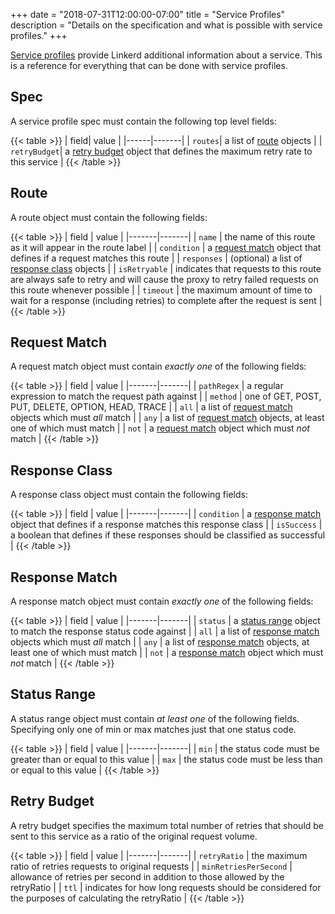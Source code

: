 +++
date = "2018-07-31T12:00:00-07:00"
title = "Service Profiles"
description = "Details on the specification and what is possible with service profiles."
+++

[Service profiles](/2/features/service-profiles/) provide Linkerd additional
information about a service. This is a reference for everything that can be done
with service profiles.

## Spec

A service profile spec must contain the following top level fields:

{{< table >}}
| field| value |
|------|-------|
| `routes`| a list of [route](#route) objects |
| `retryBudget`| a [retry budget](#retry-budget) object that defines the maximum retry rate to this service |
{{< /table >}}

## Route

A route object must contain the following fields:

{{< table >}}
| field | value |
|-------|-------|
| `name` | the name of this route as it will appear in the route label |
| `condition` | a [request match](#request-match) object that defines if a request matches this route |
| `responses` | (optional) a list of [response class](#response-class) objects |
| `isRetryable` | indicates that requests to this route are always safe to retry and will cause the proxy to retry failed requests on this route whenever possible |
| `timeout` | the maximum amount of time to wait for a response (including retries) to complete after the request is sent |
{{< /table >}}

## Request Match

A request match object must contain _exactly one_ of the following fields:

{{< table >}}
| field | value |
|-------|-------|
| `pathRegex` | a regular expression to match the request path against |
| `method` | one of GET, POST, PUT, DELETE, OPTION, HEAD, TRACE |
| `all` | a list of [request match](#request-match) objects which must _all_ match |
| `any` | a list of [request match](#request-match) objects, at least one of which must match |
| `not` | a [request match](#request-match) object which must _not_ match |
{{< /table >}}

## Response Class

A response class object must contain the following fields:

{{< table >}}
| field | value |
|-------|-------|
| `condition` | a [response match](#response-match) object that defines if a response matches this response class |
| `isSuccess` | a boolean that defines if these responses should be classified as successful |
{{< /table >}}

## Response Match

A response match object must contain _exactly one_ of the following fields:

{{< table >}}
| field | value |
|-------|-------|
| `status` | a [status range](#status-range) object to match the response status code against |
| `all` | a list of [response match](#response-match) objects which must _all_ match |
| `any` | a list of [response match](#response-match) objects, at least one of which must match |
| `not` | a [response match](#response-match) object which must _not_ match |
{{< /table >}}

## Status Range

A status range object must contain _at least one_ of the following fields.
Specifying only one of min or max matches just that one status code.

{{< table >}}
| field | value |
|-------|-------|
| `min` | the status code must be greater than or equal to this value |
| `max` | the status code must be less than or equal to this value |
{{< /table >}}

## Retry Budget

A retry budget specifies the maximum total number of retries that should be sent
to this service as a ratio of the original request volume.

{{< table >}}
| field | value |
|-------|-------|
| `retryRatio` | the maximum ratio of retries requests to original requests |
| `minRetriesPerSecond` | allowance of retries per second in addition to those allowed by the retryRatio |
| `ttl` | indicates for how long requests should be considered for the purposes of calculating the retryRatio |
{{< /table >}}
